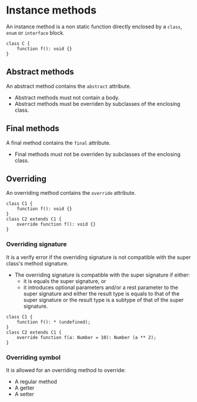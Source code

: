 # Instance methods

An instance method is a non static function directly enclosed by a `class`, `enum` or `interface` block.

```
class C {
    function f(): void {}
}
```

## Abstract methods

An abstract method contains the `abstract` attribute.

* Abstract methods must not contain a body.
* Abstract methods must be overriden by subclasses of the enclosing class.

## Final methods

A final method contains the `final` attribute.

* Final methods must not be overriden by subclasses of the enclosing class.

## Overriding

An overriding method contains the `override` attribute.

```
class C1 {
    function f(): void {}
}
class C2 extends C1 {
    override function f(): void {}
}
```

### Overriding signature

It is a verify error if the overriding signature is not compatible with the super class's method signature.
  * The overriding signature is compatible with the super signature if either:
    * it is equals the super signature, or
    * it introduces optional parameters and/or a rest parameter to the super signature and either the result type is equals to that of the super signature or the result type is a subtype of that of the super signature.

```
class C1 {
    function f(): * (undefined);
}
class C2 extends C1 {
    override function f(a: Number = 10): Number (a ** 2);
}
```

### Overriding symbol

It is allowed for an overriding method to override:

* A regular method
* A getter
* A setter
